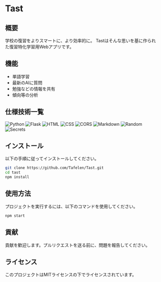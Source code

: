 # Tast

## 概要
学校の復習をよりスマートに、より効率的に。
Tastはそんな思いを基に作られた復習特化学習用Webアプリです。


## 機能
- 単語学習
- 最新のAIに質問
- 勉強などの情報を共有
- 傾向等の分析

## 仕様技術一覧
![Python](https://img.shields.io/badge/Python-3776AB?style=for-the-badge&logo=python&logoColor=white)
![Flask](https://img.shields.io/badge/Flask-000000?style=for-the-badge&logo=flask&logoColor=white)
![HTML](https://img.shields.io/badge/HTML5-E34F26?style=for-the-badge&logo=html5&logoColor=white)
![CSS](https://img.shields.io/badge/CSS3-1572B6?style=for-the-badge&logo=css3&logoColor=white)
![CORS](https://img.shields.io/badge/CORS-000000?style=for-the-badge&logo=internet-explorer&logoColor=white)
![Markdown](https://img.shields.io/badge/Markdown-000000?style=for-the-badge&logo=markdown&logoColor=white)
![Random](https://img.shields.io/badge/Random-4CAF50?style=for-the-badge&logo=random&logoColor=white)
![Secrets](https://img.shields.io/badge/Secrets-FF5722?style=for-the-badge&logo=key&logoColor=white)




## インストール
以下の手順に従ってインストールしてください。

```bash
git clone https://github.com/Tafelen/Tast.git
cd tast
npm install
```

## 使用方法
プロジェクトを実行するには、以下のコマンドを使用してください。

```bash
npm start
```

## 貢献
貢献を歓迎します。プルリクエストを送る前に、問題を報告してください。

## ライセンス
このプロジェクトはMITライセンスの下でライセンスされています。